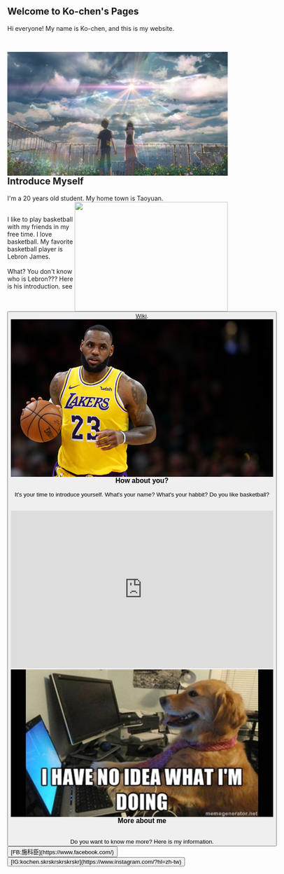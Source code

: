 
## Welcome to Ko-chen's Pages

Hi everyone! My name is Ko-chen, and this is my website.

<br />

<img align="right" src="640x360_43.jpg"/> <br />


## Introduce Myself

I'm a 20 years old student. My home town is Taoyuan. <img width="350" height="250" align="right" src="New_image_of_Taoyuan_City.jpg"/>
<br><br>

I like to play basketball with my friends in my free time. I love basketball. My favorite basketball player is Lebron James. 
<br>
<br>
What? You don't know who is Lebron??? Here is his introduction. see <button  width="600" height="500">[Wiki](https://en.wikipedia.org/wiki/LeBron_James).
<img align="right" src="gettyimages-1128131986.jpg"/>

<br>
<br>

### How about you?

It's your time to introduce yourself. What's your name? What's your habbit? Do you like basketball? 
<br>
<br>

 <iframe width="600" height="360" src="https://www.youtube.com/embed/X4x2B1Lr2nA" frameborder="0" allow="accelerometer; autoplay; encrypted-media; gyroscope; picture-in-picture" allowfullscreen></iframe>

 <img align="right" src="6b7ed8090e190621c803d23bd334c01b.jpg"/>
<br><br>

### More about me
    
<br />
 Do you want to know me more? Here is my information.
 <br />
 <button  width="600" height="500">[FB:施科臣](https://www.facebook.com/) </button>
 <br />
 <button  width="600" height="500">[IG:kochen.skrskrskrskrskr](https://www.instagram.com/?hl=zh-tw) </button>
  <br />
 
